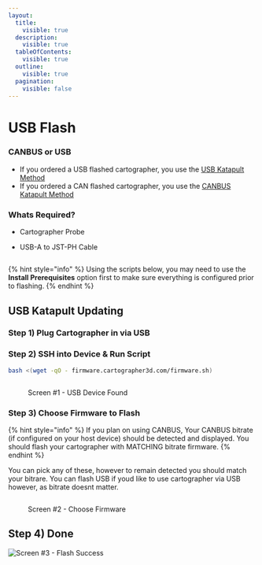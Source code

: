 ```yaml
---
layout:
  title:
    visible: true
  description:
    visible: true
  tableOfContents:
    visible: true
  outline:
    visible: true
  pagination:
    visible: false
---
```


# USB Flash

### CANBUS or USB

* If you ordered a USB flashed cartographer, you use the [USB Katapult Method](usb-flash.md)
* If you ordered a CAN flashed cartographer, you use the [CANBUS Katapult Me](canbus-flash.md)[thod](canbus-flash.md)

### Whats Required?

* Cartographer Probe
*   USB-A to JST-PH Cable

    <figure><img src="https://github.com/user-attachments/assets/1c082c5d-44ff-43e1-b1bf-f70b4249a490" alt=""><figcaption></figcaption></figure>

{% hint style="info" %}
Using the scripts below, you may need to use the **Install Prerequisites** option first to make sure everything is configured prior to flashing.
{% endhint %}

## USB Katapult Updating

### Step 1) Plug Cartographer in via USB

### Step 2) SSH into Device & Run Script

```bash
bash <(wget -qO - firmware.cartographer3d.com/firmware.sh)
```

<figure><img src="https://github.com/user-attachments/assets/b06e734b-d335-4073-9407-be60ec8bd17b" alt=""><figcaption><p>Screen #1 - USB Device Found</p></figcaption></figure>

### Step 3) Choose Firmware to Flash

{% hint style="info" %}
If you plan on using CANBUS, Your CANBUS bitrate (if configured on your host device) should be detected and displayed. You should flash your cartographer with MATCHING bitrate firmware.
{% endhint %}

You can pick any of these, however to remain detected you should match your bitrare. You can flash USB if youd like to use cartographer via USB however, as bitrate doesnt matter.&#x20;

<figure><img src="https://github.com/user-attachments/assets/dfb64682-28c7-4a4c-a9fe-67649d70bfff" alt=""><figcaption><p>Screen #2 - Choose Firmware</p></figcaption></figure>

## Step 4) Done

![Screen #3 - Flash Success](https://github.com/user-attachments/assets/6920bdbd-2ee7-4947-97f1-c5a623471898)
